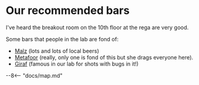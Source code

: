 # Our recommended bars
<!--
 WHEN UPDATED, please also update the map.md file with the new locations.
 example: 
 NAME,type,LAT,LON,URL
 Malz,bar,50.8799407,4.6979099,https://maps.app.goo.gl/9fJxF2T5ZEFBVTpy7

 Types are: bar,cafe,restaurant
 -->

I've heard the breakout room on the 10th floor at the rega are very good.

Some bars that people in the lab are fond of:

-   [Malz](https://maps.app.goo.gl/9fJxF2T5ZEFBVTpy7) (lots and lots of local beers)
-   [Metafoor](https://maps.app.goo.gl/ySan7TcTM72eVGXQ6) (really, only one is fond of this but she drags everyone here).
-   [Giraf](https://maps.app.goo.gl/pMujoQdiuQQYFBA17) (famous in our lab for shots with bugs in it!)


--8<-- "docs/map.md"
